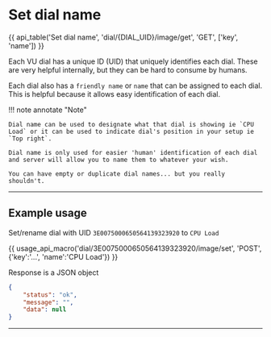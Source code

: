 # Set dial name

{{ api_table('Set dial name', 'dial/{DIAL_UID}/image/get', 'GET', ['key', 'name']) }}

Each VU dial has a unique ID (UID) that uniquely identifies each dial.
These are very helpful internally, but they can be hard to consume by humans.

Each dial also has a `friendly name` or `name` that can be assigned to each dial.
This is helpful because it allows easy identification of each dial.


!!! note annotate "Note"

    Dial name can be used to designate what that dial is showing ie `CPU Load` or it can be used to indicate dial's position in your setup ie `Top right`.

    Dial name is only used for easier 'human' identification of each dial and server will allow you to name them to whatever your wish.

    You can have empty or duplicate dial names... but you really shouldn't.

---

## Example usage

Set/rename dial with UID `3E0075000650564139323920` to `CPU Load`

{{ usage_api_macro('dial/3E0075000650564139323920/image/set', 'POST', {'key':'...', 'name':'CPU Load'}) }}


Response is a JSON object

``` json
{
    "status": "ok",
    "message": "",
    "data": null
}
```

---


